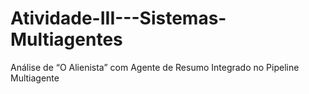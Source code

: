 # Atividade-III---Sistemas-Multiagentes
Análise de “O Alienista” com Agente de Resumo Integrado no Pipeline Multiagente
